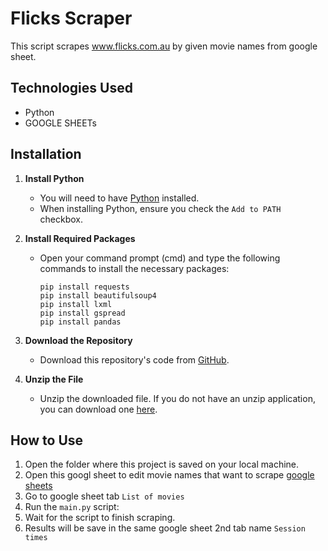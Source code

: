 # Flicks Scraper

This script scrapes www.flicks.com.au by given movie names from google sheet.

## Technologies Used
- Python
- GOOGLE SHEETs

## Installation

1. **Install Python**
   - You will need to have [Python](https://www.python.org/downloads/) installed.
   - When installing Python, ensure you check the `Add to PATH` checkbox.

2. **Install Required Packages**
   - Open your command prompt (cmd) and type the following commands to install the necessary packages:
     ```
     pip install requests
     pip install beautifulsoup4
     pip install lxml
     pip install gspread
     pip install pandas
     ```

3. **Download the Repository**
   - Download this repository's code from [GitHub](https://github.com/arnaldo31/flicks/archive/refs/heads/main.zip).

4. **Unzip the File**
   - Unzip the downloaded file. If you do not have an unzip application, you can download one [here](https://www.7-zip.org/a/7z2406-x64.exe).

## How to Use

1. Open the folder where this project is saved on your local machine.
2. Open this googl sheet to edit movie names that want to scrape [google sheets](https://docs.google.com/spreadsheets/d/1fMD-Ld9LOn8LctXuaFYywv3mY_LugjS1syd-bCizer0/edit?pli=1&gid=1789520897#gid=1789520897)
3. Go to google sheet tab `List of movies`
4. Run the `main.py` script:
5. Wait for the script to finish scraping.
6. Results will be save in the same google sheet 2nd tab name `Session times`

